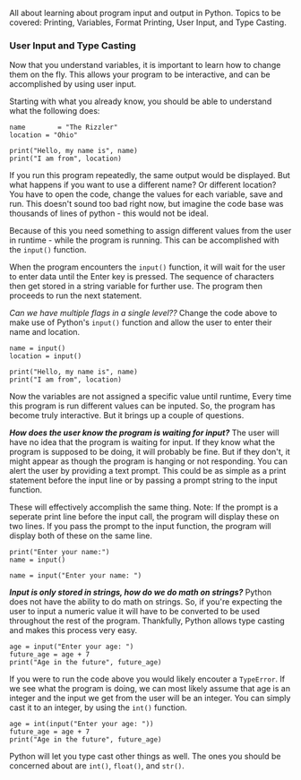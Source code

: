 All about learning about program input and output in Python. Topics to be covered: Printing, Variables, Format Printing, User Input, and Type Casting.
### User Input and Type Casting
Now that you understand variables, it is important to learn how to change them on the fly. This allows your program to be interactive, and can be accomplished by using user input. 

Starting with what you already know, you should be able to understand what the following does:
```
name 		= "The Rizzler"
location = "Ohio"

print("Hello, my name is", name)
print("I am from", location)
```
If you run this program repeatedly, the same output would be displayed. But what happens if you want to use a different name? Or different location? You have to open the code, change the values for each variable, save and run. This doesn't sound too bad right now, but imagine the code base was thousands of lines of python - this would not be ideal.

Because of this you need something to assign different values from the user in runtime - while the program is running. This can be accomplished with the `input()` function.

When the program encounters the `input()` function, it will wait for the user to enter data until the Enter key is pressed. The sequence of characters then get stored in a string variable for further use. The program then proceeds to run the next statement. 

*Can we have multiple flags in a single level??*
Change the code above to make use of Python's `input()` function and allow the user to enter their name and location.
```
name = input()
location = input()

print("Hello, my name is", name)
print("I am from", location)
```
Now the variables are not assigned a specific value until runtime, Every time this program is run different values can be inputed. So, the program has become truly interactive. But it brings up a couple of questions.

***How does the user know the program is waiting for input?***
The user will have no idea that the program is waiting for input. If they know what the program is supposed to be doing, it will probably be fine. But if they don't, it might appear as though the program is hanging or not responding. You can alert the user by providing a text prompt. This could be as simple as a print statement before the input line or by passing a prompt string to the input function.

These will effectively accomplish the same thing. Note: If the prompt is a seperate print line before the input call, the program will display these on two lines. If you pass the prompt to the input function, the program will display both of these on the same line. 
  ```
  print("Enter your name:")
  name = input()
  
  name = input("Enter your name: ")
  ```
***Input is only stored in strings, how do we do math on strings?***
Python does not have the ability to do math on strings. So, if you're expecting the user to input a numeric value it will have to be converted to be used throughout the rest of the program. Thankfully, Python allows type casting and makes this process very easy. 

```
age = input("Enter your age: ")
future_age = age + 7
print("Age in the future", future_age)
```

If you were to run the code above you would likely encouter a `TypeError`. If we see what the program is doing, we can most likely assume that age is an integer and the input we get from the user will be an integer. You can simply cast it to an integer, by using the `int()` function. 

```
age = int(input("Enter your age: "))
future_age = age + 7
print("Age in the future", future_age)
```

Python will let you type cast other things as well. The ones you should be concerned about are `int()`, `float()`, and `str()`. 